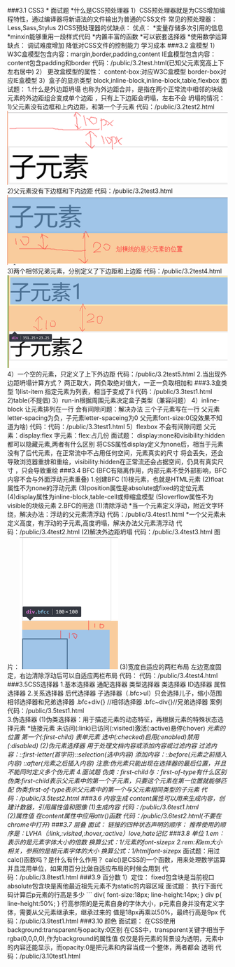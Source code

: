 ###3.1 CSS3
    * 面试题
        *什么是CSS预处理器
        1）CSS预处理器就是为CSS增加编程特性，通过编译器将新语法的文件输出为普通的CSS文件
        常见的预处理器：Less,Sass,Stylus
        2)CSS预处理器的优缺点：
            优点：
            *变量存储多次引用的信息
            *minxin能够重用一段样式代码
            *内置丰富的函数
            *可以嵌套选择器
            *使用数学运算
            缺点：
            调试难度增加
            降低对CSS文件的控制能力
            学习成本
###3.2 盒模型
    1）W3C盒模型包含内容：margin,border,padding,content
    IE盒模型包含内容：content包含padding和border
    代码：/public/3.2test.html(已知父元素宽高上下左右居中)
    2）
    更改盒模型的属性：
    content-box:对应W3C盒模型
    border-box对应IE盒模型
    3）盒子的显示类型
    block,inline-block,inline-block,table,flexbox
    面试题：
    1.什么是外边距坍塌
    也称为外边距合并，是指在两个正常流中相邻的块级元素的外边距组合变成单个边距
    ，只有上下边距会坍塌，左右不会
    坍塌的情况：
        1)父元素没有边框和上内边距，和第一个子元素
        代码：/public/3.2test2.html
        ![画横线是父元素位置](./1.png)
        2)父元素没有下边框和下内边距
         代码：/public/3.2test3.html
         ![画横线是父元素位置](./2.png)
        3)两个相邻兄弟元素，分别定义了下边距和上边距
         代码：/public/3.2test4.html
         ![画横线是父元素位置](./3.png)
        4）一个空的元素，只定义了上下外边距
        代码：/public/3.2test5.html
    2.当出现外边距坍塌计算方式？
        两正取大，两负取绝对值大，一正一负取相加和
###3.3盒类型
        1)list-item
        指定元素为列表，相当于变成了li
        代码：/public/3.3test1.html
        2)table(不提倡)
        3）run-in根据周围元素决定盒子类型（兼容问题）
        4）inline-block
        让元素排列在一行
        会有间隙问题：解决办法
            三个子元素写在一行
            父元素letter-spacing为负，子元素letter-spaceing为0
            父元素font-size:0(没效果不知道为啥)
            代码：代码：/public/3.3test1.html
        5）flexbox
        不会有间隙问题
            父元素：display:flex
            字元素：flex:占几份
        面试题：
        display:none和visibility:hidden都可以隐藏元素,两者有什么区别
        将CSS属性display定义为none后，相当于元素没有了后代元素，在正常流中不占用任何空间，元素真实的尺寸
        将会丢失，还会导致浏览器重排和重绘，visibility:hidden在正常流还会占据空间，仍具有真实尺寸
        ，只会导致重绘
###3.4 BFC
         (BFC有隔离作用，内部元素不受外部影响，BFC内容不会与外面浮动元素重叠)
        1.创建BFC
            (1)根元素，也就是HTML元素
            (2)float属性不为none的浮动元素
            (3)position属性是absolute或fixed的定位元素
            (4)display属性为inline-block,table-cell或伸缩盒模型
            (5)overflow属性不为visible的块级元素
        2.BFC的用途
            (1)清除浮动
                *当一个元素定义浮动，附近文字环绕，解决办法：浮动的父元素清浮动
                    代码：/public/3.4test1.html
                *一个父元素未定义高度，有浮动的子元素,高度坍塌，解决办法父元素清浮动
                    代码：/public/3.4test2.html
            (2)解决外边距坍塌
                    代码：/public/3.4test3.html
                    图片：![bfc](./4.png)
            (3)宽度自适应的两栏布局
                    左边宽度固定，右边清除浮动后可以自适应两栏布局
                    代码： 代码：/public/3.4test4.html
###3.5CSS选择器
        1.基本选择器
            通配选择器
            类型选择器
            类选择器
            ID选择器
            属性选择器
        2.关系选择器
            后代选择器
            子选择器（.bfc>ul）只会选择儿子，缩小范围
            相邻选择器和兄弟选择器
            .bfc+div{} //相邻选择器
            .bfc~div{}//兄弟选择器 
            案例代码：/public/3.5test1.html           
        3.伪选择器
            (1)伪类选择器：用于描述元素的动态特征，再根据元素的特殊状态选择元素
                *链接元素
                未访问(:link)已访问(:visited)激活(:active)悬停(:hover)
                *元素的位置
                第一个(:first-child)
                *表单元素
                选中(:checked)启用(:enabled)禁用(:disabled)
            (2)伪元素选择器
                用于处理文档内容或添加内容或过滤内容
                过滤内容：::first-letter(首字符)::selection(选中内容)
                添加内容：::before(元素之前插入内容) ::after(元素之后插入内容)
             注意:伪元素只能出现在选择器的最后位置，并且不能同时定义多个伪元素
        4.面试题
        伪类：first-child与：first-of-type有什么区别
            伪类:first-child表示父元素中的第一个子元素，只要这个元素在第一位置就能够匹配
            伪类:first-of-type表示父元素中的第一个与父元素相同类型的子元素
             代码：/public/3.5test2.html
###3.6 内容生成
        content属性可以用来生成内容，创建计数器，引用属性值和图像
             (1)生成内容
                 代码：/public/3.6test1.html     
             (2)属性值
                在content属性中应用attr()函数 
                代码：/public/3.6test2.html(不要在chrome中打开)
###3.7 层叠
        面试：
        链接的四种状态声明的顺序：
        推荐使用的顺序是：LVHA（:link,:visited,:hover,:active）love,hate记忆
###3.8 单位
        1.em：表示的是元素字体大小的倍数
        换算公式：1/元素的font-size*px
        2.rem:和em大小相关，参照的是根元素字体的大小
         换算公式：1/htmlfont-size*px
        面试题：用过calc()函数吗？是什么有什么作用？
        calc()是CSS的一个函数，用来处理数学运算并且混用单位，如果用百分比做自适应布局的时候会用到
        代码：/public/3.8test1.html
###3.9 百分数
        1）定位：
        fixed包含块是当前视口
        absolute包含块是离他最近祖先元素不为static的内容区域
        面试题：
        执行下面代码计算后p元素的行高是多少
        ```
        div{
            font-size:18px;
            line-height:14px;
        }
        div p{
            line-height:50%;
        }
        行高参照的是元素自身的字体大小，p元素自身并没有定义字体，需要从父元素继承来，继承过来的
        值是18px再乘以50%，最终行高是9px
        代码：/public/3.9test1.html
###3.10 颜色
面试题：
    在CSS使用background:transparent与opacity:0区别
    在CSS中，transparent关键字相当于rgba(0,0,0,0),作为background的属性值
    仅仅是将元素的背景设为透明，元素中的内容还能显示，而opacity:0是把元素和内容当成一个整体，两者都会
    透明
    代码：/public/3.10test1.html
                
    
            